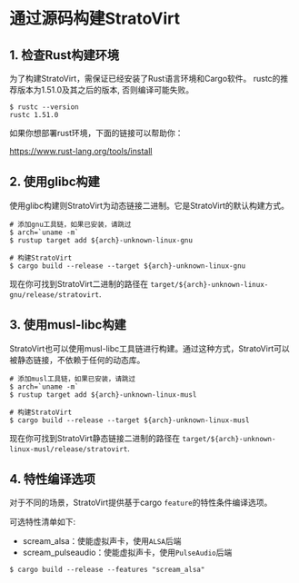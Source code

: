 
# 通过源码构建StratoVirt

## 1. 检查Rust构建环境

为了构建StratoVirt，需保证已经安装了Rust语言环境和Cargo软件。
rustc的推荐版本为1.51.0及其之后的版本, 否则编译可能失败。

```shell
$ rustc --version
rustc 1.51.0
```

如果你想部署rust环境，下面的链接可以帮助你：

<https://www.rust-lang.org/tools/install>

## 2. 使用glibc构建

使用glibc构建则StratoVirt为动态链接二进制。它是StratoVirt的默认构建方式。

```shell
# 添加gnu工具链，如果已安装，请跳过
$ arch=`uname -m`
$ rustup target add ${arch}-unknown-linux-gnu

# 构建StratoVirt
$ cargo build --release --target ${arch}-unknown-linux-gnu
```

现在你可找到StratoVirt二进制的路径在 `target/${arch}-unknown-linux-gnu/release/stratovirt`.

## 3. 使用musl-libc构建

StratoVirt也可以使用musl-libc工具链进行构建。通过这种方式，StratoVirt可以被静态链接，不依赖于任何的动态库。

```shell
# 添加musl工具链，如果已安装，请跳过
$ arch=`uname -m`
$ rustup target add ${arch}-unknown-linux-musl

# 构建StratoVirt
$ cargo build --release --target ${arch}-unknown-linux-musl
```

现在你可找到StratoVirt静态链接二进制的路径在 `target/${arch}-unknown-linux-musl/release/stratovirt`.

## 4. 特性编译选项

对于不同的场景，StratoVirt提供基于cargo `feature`的特性条件编译选项。

可选特性清单如下:

- scream_alsa：使能虚拟声卡，使用`ALSA`后端
- scream_pulseaudio：使能虚拟声卡，使用`PulseAudio`后端

```shell
$ cargo build --release --features "scream_alsa"
```
